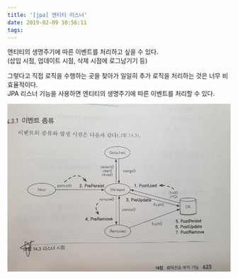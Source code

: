 ```yaml
---
title: '[jpa] 엔티티 리스너'
date: 2019-02-09 10:56:11
tags:
---
```


엔티티의 생명주기에 따른 이벤트를 처리하고 싶을 수 있다.  
(삽입 시점, 업데이트 시점, 삭제 시점에 로그남기기 등)  

그렇다고 직접 로직을 수행하는 곳을 찾아가 일일히 추가 로직을 처리하는 것은 너무 비효율적이다.  
JPA 리스너 기능을 사용하면 엔티티의 생명주기에 따른 이벤트를 처리할 수 있다.  

![엔티티 리스너](/temp/엔티티-리스너.jpeg)  



<!-- more -->